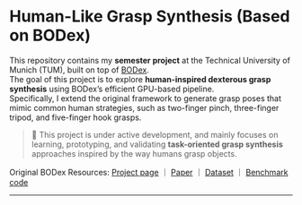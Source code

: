 # Human-Like Grasp Synthesis (Based on BODex)

This repository contains my **semester project** at the Technical University of Munich (TUM), built on top of [BODex](https://github.com/JYChen18/BODex).  
The goal of this project is to explore **human-inspired dexterous grasp synthesis** using BODex’s efficient GPU-based pipeline.  
Specifically, I extend the original framework to generate grasp poses that mimic common human strategies, such as two-finger pinch, three-finger tripod, and five-finger hook grasps.

> 🔧 This project is under active development, and mainly focuses on learning, prototyping, and validating **task-oriented grasp synthesis** approaches inspired by the way humans grasp objects.

Original BODex Resources: [Project page](https://pku-epic.github.io/BODex/) ｜ [Paper](https://arxiv.org/abs/2412.16490) ｜ [Dataset](https://huggingface.co/datasets/JiayiChenPKU/BODex) ｜ [Benchmark code](https://github.com/JYChen18/DexGraspBench)

---


```
